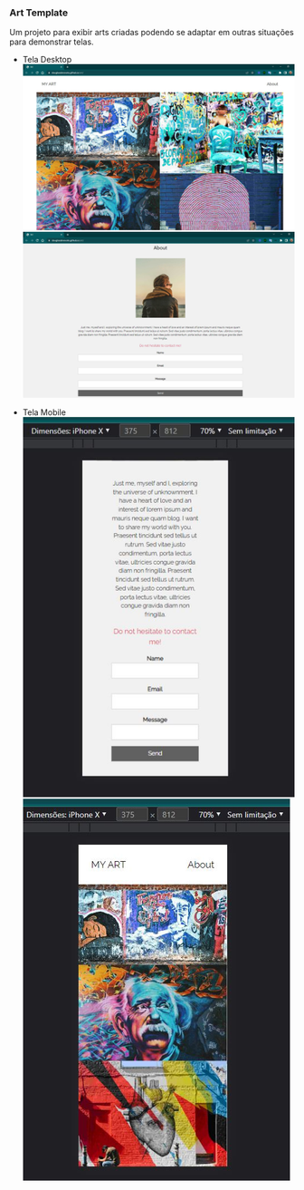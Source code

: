 ### Art Template

Um projeto para exibir arts criadas podendo se adaptar em outras situações para demonstrar telas.

- Tela Desktop
![Art Template](./.github/tela-1.JPG)
![Art Template](./.github/tela-1-2.JPG)

- Tela Mobile
![Art Template](./.github/tela-2.JPG)
![Art Template](./.github/tela-2-2.JPG)

